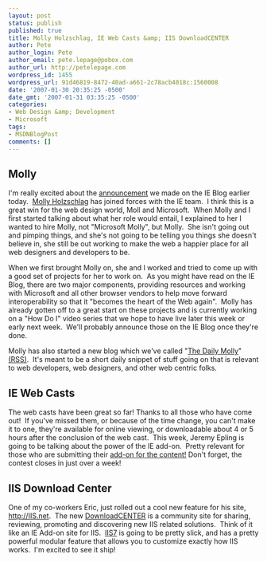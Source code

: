 ```yaml
---
layout: post
status: publish
published: true
title: Molly Holzschlag, IE Web Casts &amp; IIS DownloadCENTER
author: Pete
author_login: Pete
author_email: pete.lepage@pobox.com
author_url: http://petelepage.com
wordpress_id: 1455
wordpress_url: 91d46819-8472-40ad-a661-2c78acb4018c:1560008
date: '2007-01-30 20:35:25 -0500'
date_gmt: '2007-01-31 03:35:25 -0500'
categories:
- Web Design &amp; Development
- Microsoft
tags:
- MSDNBlogPost
comments: []
---
```

<h2>Molly</h2>
<p>I'm really excited about the <a href="http://blogs.msdn.com/ie/archive/2007/01/30/working-together-for-a-better-web.aspx">announcement</a> we made on the IE Blog earlier today.  <a href="http://www.molly.com/">Molly Holzschlag</a> has joined forces with the IE team.  I think this is a great win for the web design world, Moll and Microsoft.  When Molly and I first started talking about what her role would entail, I explained to her I wanted to hire Molly, not "Microsoft Molly", but Molly.  She isn't going out and pimping things, and she's not going to be telling you things she doesn't believe in, she still be out working to make the web a happier place for all web designers and developers to be.</p>
<p>When we first brought Molly on, she and I worked and tried to come up with a good set of projects for her to work on.  As you might have read on the IE Blog, there are two major components, providing resources and working with Microsoft and all other browser vendors to help move forward interoperability so that it "becomes the heart of the Web again".  Molly has already gotten off to a great start on these projects and is currently working on a "How Do I" video series that we hope to have live later this week or early next week.  We'll probably announce those on the IE Blog once they're done.</p>
<p>Molly has also started a new blog which we've called "<a href="http://weblogs.asp.net/molly/">The Daily Molly</a>" <a href="http://weblogs.asp.net/molly/rss.aspx">(RSS)</a>.  It's meant to be a short daily snippet of stuff going on that is relevant to web developers, web designers, and other web centric folks.</p>
<h2>IE Web Casts</h2>
<p>The web casts have been great so far! Thanks to all those who have come out!  If you've missed them, or because of the time change, you can't make it to one, they're available for online viewing, or downloadable about 4 or 5 hours after the conclusion of the web cast.  This week, Jeremy Epling is going to be talking about the power of the IE add-on.  Pretty relevant for those who are submitting their <a href="http://msdn2.microsoft.com/en-us/ie/aa904644.aspx">add-on for the content!</a> Don't forget, the contest closes in just over a week!</p>
<h2>IIS Download Center</h2>
<p>One of my co-workers Eric, just rolled out a cool new feature for his site, <a href="http://IIS.net">http://IIS.net</a>.  The new <a href="http://www.iis.net/default.aspx?tabid=3">DownloadCENTER</a> is a community site for sharing, reviewing, promoting and discovering new IIS related solutions.  Think of it like an IE Add-on site for IIS.  <a href="http://www.iis.net/default.aspx?tabid=7">IIS7</a> is going to be pretty slick, and has a pretty powerful modular feature that allows you to customize exactly how IIS works.  I'm excited to see it ship!</p>
<p><img src="http://blogs.msdn.com/aggbug.aspx?PostID=1560008" alt="" width="1" height="1" /></p>
